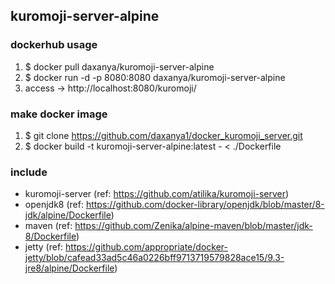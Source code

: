 ## kuromoji-server-alpine

### dockerhub usage

1. $ docker pull daxanya/kuromoji-server-alpine
2. $ docker run -d -p 8080:8080 daxanya/kuromoji-server-alpine
3. access -> http://localhost:8080/kuromoji/

### make docker image

1. $ git clone https://github.com/daxanya1/docker_kuromoji_server.git
2. $ docker build -t kuromoji-server-alpine:latest - < ./Dockerfile

### include
+ kuromoji-server (ref: https://github.com/atilika/kuromoji-server)
+ openjdk8 (ref: https://github.com/docker-library/openjdk/blob/master/8-jdk/alpine/Dockerfile)
+ maven (ref: https://github.com/Zenika/alpine-maven/blob/master/jdk-8/Dockerfile)
+ jetty (ref: https://github.com/appropriate/docker-jetty/blob/cafead33ad5c46a0226bff9713719579828ace15/9.3-jre8/alpine/Dockerfile)

